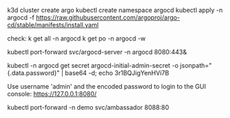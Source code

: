 k3d cluster create argo
kubectl create namespace argocd
kubectl apply -n argocd -f https://raw.githubusercontent.com/argoproj/argo-cd/stable/manifests/install.yaml

check:
k get all -n argocd
k get po -n argocd -w

kubectl port-forward svc/argocd-server -n argocd 8080:443&

kubectl -n argocd get secret argocd-initial-admin-secret -o jsonpath="{.data.password}" | base64 -d; echo
3r1BQJigYenHVi7B

Use username 'admin' and the encoded password to login to the GUI console:
https://127.0.0.1:8080/


kubectl port-forward -n demo svc/ambassador 8088:80
